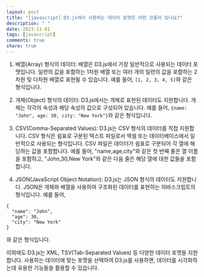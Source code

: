 ```yaml
---
layout: post
title: "[javascript] D3.js에서 사용하는 데이터 포맷은 어떤 것들이 있나요?"
description: " "
date: 2023-11-01
tags: [javascript]
comments: true
share: true
---
```


1. 배열(Array) 형식의 데이터:
배열은 D3.js에서 가장 일반적으로 사용되는 데이터 포맷입니다. 일련의 값을 포함하는 1차원 배열 또는 여러 개의 일련의 값을 포함하는 2차원 및 다차원 배열로 표현될 수 있습니다. 예를 들어, `[1, 2, 3, 4, 5]`와 같은 형식입니다.

2. 개체(Object) 형식의 데이터:
D3.js에서는 개체로 표현된 데이터도 지원합니다. 개체는 각각의 속성과 해당 속성의 값으로 구성되어 있습니다. 예를 들어, `{name: "John", age: 30, city: "New York"}`와 같은 형식입니다.

3. CSV(Comma-Separated Values):
D3.js는 CSV 형식의 데이터를 직접 지원합니다. CSV 형식은 쉼표로 구분된 텍스트 파일로서 엑셀 또는 데이터베이스에서 일반적으로 사용되는 형식입니다. CSV 파일은 데이터가 쉼표로 구분되어 각 열에 해당하는 값을 포함합니다. 예를 들어, "name,age,city"와 같은 첫 번째 줄은 열 이름을 포함하고, "John,30,New York"와 같은 다음 줄은 해당 열에 대한 값들을 포함합니다.

4. JSON(JavaScript Object Notation):
D3.js는 JSON 형식의 데이터도 지원합니다. JSON은 개체와 배열을 사용하여 구조화된 데이터를 표현하는 자바스크립트의 형식입니다. 예를 들어, 
```
{
  "name": "John",
  "age": 30,
  "city": "New York"
}
```
와 같은 형식입니다.

이외에도 D3.js는 XML, TSV(Tab-Separated Values) 등 다양한 데이터 포맷을 지원합니다. 사용하는 데이터에 맞는 포맷을 선택하여 D3.js를 사용하면, 데이터를 시각화하는데 유용한 기능들을 활용할 수 있습니다.